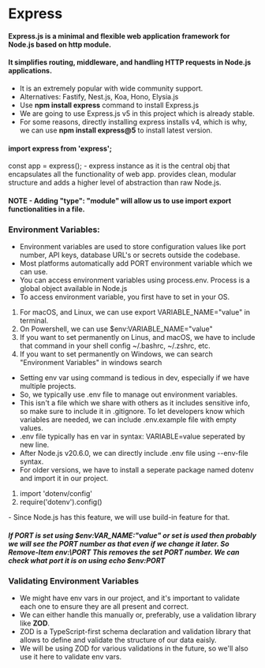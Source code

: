 # Express
#### Express.js is a minimal and flexible web application framework for Node.js based on http module.
#### It simplifies routing, middleware, and handling HTTP requests in Node.js applications.

- It is an extremely popular with wide community support.
- Alternatives: Fastify, Nest.js, Koa, Hono, Elysia.js
- Use **npm install express** command to install Express.js
- We are going to use Express.js v5 in this project which is already stable.
- For some reasons, directly installing express installs v4, which is why, we can use **npm install express@5** to install latest version.

#### import express from 'express';
const app = express(); - express instance as it is the central obj that encapsulates all the functionality of web app.
provides clean, modular structure and adds a higher level of abstraction than raw Node.js.

#### NOTE - Adding **"type": "module"** will allow us to use import export functionalities  in a file.

### Environment Variables:
- Environment variables are used to store configuration values like port number, API keys, database URL's or secrets outside the codebase.
- Most platforms automatically add PORT environment variable which we can use.
- You can access environment variables using process.env. Process is a global object available in Node.js
- To access environment variable, you first have to set in your OS.
<ol>
<li>For macOS, and Linux, we can use export VARIABLE_NAME="value" in terminal.</li>
<li>On Powershell, we can use $env:VARIABLE_NAME="value"</li>
<li>If you want to set permanently on Linus, and macOS, we have to include that command in your shell config 
~/.bashrc, ~/.zshrc, etc.</li>
<li>If you want to set permanently on Windows, we can search "Environment Variables" in windows search</li>
</ol>

- Setting env var using command is tedious in dev, especially if we have multiple projects.
- So, we typically use .env file to manage out environment variables.
- This isn't a file which we share with others as it includes sensitive info, so make sure to include it in .gitignore. To let developers know which variables are needed, we can include .env.example file with empty values.
- .env file typically has en var in syntax: VARIABLE=value seperated by new line.
- After Node.js v20.6.0, we can directly include .env file using --env-file syntax.
- For older versions, we have to install a seperate package named dotenv and import it in our project.
<ol>
<li>import 'dotenv/config'</li>
<li>require('dotenv').config()</li>
</ol>
- Since Node.js has this feature, we will use build-in feature for that.

##### If PORT is set using $env:VAR_NAME:"value" or set is used then probably we will see the PORT number as that even if we change it later. So **Remove-Item env:\PORT** This removes the set PORT number. We can check what port it is on using **echo $env:PORT**

### Validating Environment Variables 
- We might have env vars in our project, and it's important to validate each one to ensure they are all present and correct.
- We can either handle this manually or, preferably, use a validation library like **ZOD**.
- ZOD is a TypeScript-first schema declaration and validation library that allows to define and validate the structure of our data eaisly.
- We will be using ZOD for various validations in the future, so we'll also use it here to validate env vars.

